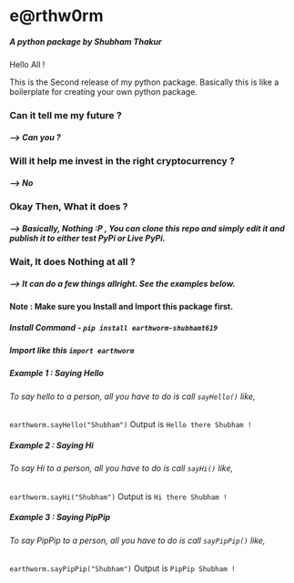 # e@rthw0rm
##### A python package by Shubham Thakur

Hello All !

This is the Second release of my python package.
Basically this is like a boilerplate for creating your own python package.

### Can it tell me my future ?
##### --> Can you ?

### Will it help me invest in the right cryptocurrency ?
##### --> No

### Okay Then, What it does ?
##### --> Basically, Nothing :P ,  You can clone this repo and simply edit it and publish it to either test PyPi or Live PyPi.

### Wait, It does Nothing at all ?
##### --> It can do a few things allright. See the examples below.

#### Note : Make sure you Install and Import this package first.
##### Install Command - `pip install earthworm-shubhamt619`
##### Import like this `import earthworm`
##### Example 1 : Saying Hello
###### To say hello to a person, all you have to do is call `sayHello()` like,
`earthworm.sayHello("Shubham")`
Output is 
`Hello there Shubham !`

##### Example 2 : Saying Hi
###### To say Hi to a person, all you have to do is call `sayHi()` like,
`earthworm.sayHi("Shubham")`
Output is 
`Hi there Shubham !`


##### Example 3 : Saying PipPip
###### To say PipPip to a person, all you have to do is call `sayPipPip()` like,
`earthworm.sayPipPip("Shubham")`
Output is 
`PipPip Shubham !`

